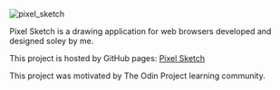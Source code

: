 ![pixel_sketch](https://user-images.githubusercontent.com/71084029/152865519-ae57c0e8-a05e-46fa-badb-8c7e74e3650d.jpg)

Pixel Sketch is a drawing application for web browsers developed and designed soley by me.

This project is hosted by GitHub pages: [Pixel Sketch](https://kstencell.github.io/pixel-sketch/)

This project was motivated by The Odin Project learning community.
